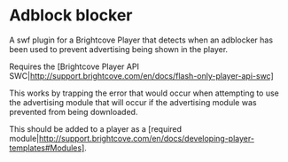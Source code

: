 Adblock blocker
===============

A swf plugin for a Brightcove Player that detects when an adblocker has been used to prevent advertising being shown in the player.

Requires the [Brightcove Player API SWC|http://support.brightcove.com/en/docs/flash-only-player-api-swc]

This works by trapping the error that would occur when attempting to use the advertising module that will occur if the advertising module was prevented from being downloaded.

This should be added to a player as a [required module|http://support.brightcove.com/en/docs/developing-player-templates#Modules].
